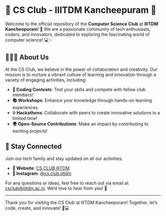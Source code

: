 # 🌟 CS Club - IIITDM Kancheepuram 🌟

Welcome to the official repository of the **Computer Science Club** at **IIITDM Kancheepuram**! 🚀 We are a passionate community of tech enthusiasts, coders, and innovators, dedicated to exploring the fascinating world of computer science! 💻✨

## 🧑‍🤝‍🧑 About Us

At the CS Club, we believe in the power of collaboration and creativity. Our mission is to nurture a vibrant culture of learning and innovation through a variety of engaging activities, including:

- **🎉 Coding Contests**: Test your skills and compete with fellow club members!
- **📚 Workshops**: Enhance your knowledge through hands-on learning experiences.
- **💡 Hackathons**: Collaborate with peers to create innovative solutions in a limited time!
- **🌍 Open-Source Contributions**: Make an impact by contributing to exciting projects!



## 💬 Stay Connected

Join our tech family and stay updated on all our activities:

- **💬 Website**: [CS CLUB IIITDM](https://csclub.netlify.app/)
- **📸 Instagram**: [@cs.club.iiitdm](https://www.instagram.com/cs.club.iiitdm/)



For any questions or ideas, feel free to reach out via email at [csclub@iiitdm.ac.in](mailto:csclub@iiitdm.ac.in). We’d love to hear from you! 💌

---

Thank you for visiting the CS Club at IIITDM Kancheepuram! Together, let’s code, create, and innovate! 🌈💻

